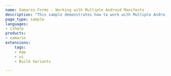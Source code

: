 ```yaml
---
name: Xamarin.Forms - Working with Multiple Android Manifests
description: "This sample demonstrates how to work with Multiple Android Manifests to support HMS Integration"
page_type: sample
languages:
- csharp
products:
- xamarin
extensions:
    tags:
    - map
    - ui
    - Build Variants

---
```


